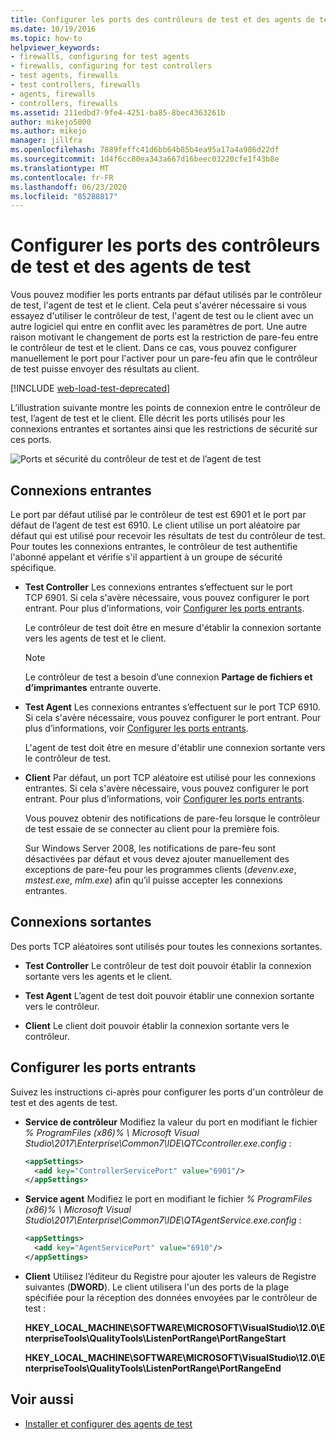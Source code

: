 ```yaml
---
title: Configurer les ports des contrôleurs de test et des agents de test
ms.date: 10/19/2016
ms.topic: how-to
helpviewer_keywords:
- firewalls, configuring for test agents
- firewalls, configuring for test controllers
- test agents, firewalls
- test controllers, firewalls
- agents, firewalls
- controllers, firewalls
ms.assetid: 211edbd7-9fe4-4251-ba85-8bec4363261b
author: mikejo5000
ms.author: mikejo
manager: jillfra
ms.openlocfilehash: 7889feffc41d6bb64b85b4ea95a17a4a986d22df
ms.sourcegitcommit: 1d4f6cc80ea343a667d16beec03220cfe1f43b8e
ms.translationtype: MT
ms.contentlocale: fr-FR
ms.lasthandoff: 06/23/2020
ms.locfileid: "85288817"
---
```

# <a name="configure-ports-for-test-controllers-and-test-agents"></a>Configurer les ports des contrôleurs de test et des agents de test

Vous pouvez modifier les ports entrants par défaut utilisés par le contrôleur de test, l'agent de test et le client. Cela peut s'avérer nécessaire si vous essayez d'utiliser le contrôleur de test, l'agent de test ou le client avec un autre logiciel qui entre en conflit avec les paramètres de port. Une autre raison motivant le changement de ports est la restriction de pare-feu entre le contrôleur de test et le client. Dans ce cas, vous pouvez configurer manuellement le port pour l'activer pour un pare-feu afin que le contrôleur de test puisse envoyer des résultats au client.

[!INCLUDE [web-load-test-deprecated](includes/web-load-test-deprecated.md)]

L’illustration suivante montre les points de connexion entre le contrôleur de test, l’agent de test et le client. Elle décrit les ports utilisés pour les connexions entrantes et sortantes ainsi que les restrictions de sécurité sur ces ports.

![Ports et sécurité du contrôleur de test et de l’agent de test](../test/media/test-controller-agent-firewall.png)

## <a name="incoming-connections"></a>Connexions entrantes

Le port par défaut utilisé par le contrôleur de test est 6901 et le port par défaut de l’agent de test est 6910. Le client utilise un port aléatoire par défaut qui est utilisé pour recevoir les résultats de test du contrôleur de test. Pour toutes les connexions entrantes, le contrôleur de test authentifie l'abonné appelant et vérifie s'il appartient à un groupe de sécurité spécifique.

- **Test Controller** Les connexions entrantes s’effectuent sur le port TCP 6901. Si cela s'avère nécessaire, vous pouvez configurer le port entrant. Pour plus d’informations, voir [Configurer les ports entrants](#configure-the-incoming-ports).

    Le contrôleur de test doit être en mesure d'établir la connexion sortante vers les agents de test et le client.

    > [!NOTE]
    > Le contrôleur de test a besoin d’une connexion **Partage de fichiers et d’imprimantes** entrante ouverte.

- **Test Agent** Les connexions entrantes s’effectuent sur le port TCP 6910. Si cela s'avère nécessaire, vous pouvez configurer le port entrant. Pour plus d’informations, voir [Configurer les ports entrants](#configure-the-incoming-ports).

   L'agent de test doit être en mesure d'établir une connexion sortante vers le contrôleur de test.

- **Client** Par défaut, un port TCP aléatoire est utilisé pour les connexions entrantes. Si cela s'avère nécessaire, vous pouvez configurer le port entrant. Pour plus d’informations, voir [Configurer les ports entrants](#configure-the-incoming-ports).

   Vous pouvez obtenir des notifications de pare-feu lorsque le contrôleur de test essaie de se connecter au client pour la première fois.

   Sur Windows Server 2008, les notifications de pare-feu sont désactivées par défaut et vous devez ajouter manuellement des exceptions de pare-feu pour les programmes clients (*devenv.exe*, *mstest.exe*, *mlm.exe*) afin qu’il puisse accepter les connexions entrantes.

## <a name="outgoing-connections"></a>Connexions sortantes

Des ports TCP aléatoires sont utilisés pour toutes les connexions sortantes.

- **Test Controller** Le contrôleur de test doit pouvoir établir la connexion sortante vers les agents et le client.

- **Test Agent** L’agent de test doit pouvoir établir une connexion sortante vers le contrôleur.

- **Client** Le client doit pouvoir établir la connexion sortante vers le contrôleur.

## <a name="configure-the-incoming-ports"></a>Configurer les ports entrants

Suivez les instructions ci-après pour configurer les ports d'un contrôleur de test et des agents de test.

- **Service de contrôleur** Modifiez la valeur du port en modifiant le fichier *% ProgramFiles (x86)% \ Microsoft Visual Studio\2017\Enterprise\Common7\IDE\QTCcontroller.exe.config* :

    ```xml
    <appSettings>
      <add key="ControllerServicePort" value="6901"/>
    </appSettings>
    ```

- **Service agent** Modifiez le port en modifiant le fichier *% ProgramFiles (x86)% \ Microsoft Visual Studio\2017\Enterprise\Common7\IDE\QTAgentService.exe.config* :

    ```xml
    <appSettings>
      <add key="AgentServicePort" value="6910"/>
    </appSettings>
    ```

- **Client** Utilisez l’éditeur du Registre pour ajouter les valeurs de Registre suivantes (**DWORD**). Le client utilisera l'un des ports de la plage spécifiée pour la réception des données envoyées par le contrôleur de test :

     **HKEY_LOCAL_MACHINE\SOFTWARE\MICROSOFT\VisualStudio\12.0\EnterpriseTools\QualityTools\ListenPortRange\PortRangeStart**

     **HKEY_LOCAL_MACHINE\SOFTWARE\MICROSOFT\VisualStudio\12.0\EnterpriseTools\QualityTools\ListenPortRange\PortRangeEnd**

## <a name="see-also"></a>Voir aussi

- [Installer et configurer des agents de test](../test/lab-management/install-configure-test-agents.md)

